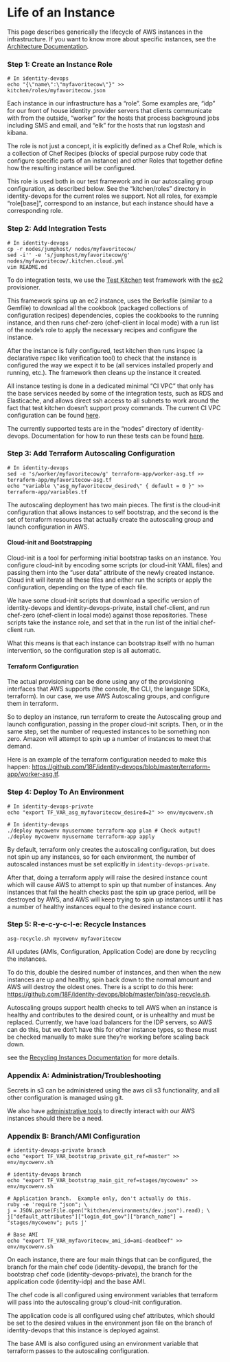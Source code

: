 # Life of an Instance

This page describes generically the lifecycle of AWS instances in the
infrastructure.  If you want to know more about specific instances, see the
[Architecture Documentation](architecture.md).

### Step 1: Create an Instance Role

```
# In identity-devops
echo "{\"name\":\"myfavoritecow\"}" >> kitchen/roles/myfavoritecow.json
```

Each instance in our infrastructure has a “role”.  Some examples are, “idp” for
our front of house identity provider servers that clients communicate with from
the outside, “worker” for the hosts that process background jobs including SMS
and email, and “elk” for the hosts that run logstash and kibana.

The role is not just a concept, it is explicitly defined as a Chef Role, which
is a collection of Chef Recipes (blocks of special purpose ruby code that
configure specific parts of an instance) and other Roles that together define
how the resulting instance will be configured.

This role is used both in our test framework and in our autoscaling group
configuration, as described below.  See the “kitchen/roles” directory in
identity-devops for the current roles we support.  Not all roles, for example
“role[base]”, correspond to an instance, but each instance should have a
corresponding role.

### Step 2: Add Integration Tests

```
# In identity-devops
cp -r nodes/jumphost/ nodes/myfavoritecow/
sed -i'' -e 's/jumphost/myfavoritecow/g' nodes/myfavoritecow/.kitchen.cloud.yml
vim README.md
```

To do integration tests, we use the [Test
Kitchen](https://github.com/test-kitchen/test-kitchen) test framework with the
[ec2](https://github.com/test-kitchen/kitchen-ec2) provisioner.

This framework spins up an ec2 instance, uses the Berksfile (similar to a
Gemfile) to download all the cookbook (packaged collections of configuration
recipes) dependencies, copies the cookbooks to the running instance, and then
runs chef-zero (chef-client in local mode) with a run list of the node’s role to
apply the necessary recipes and configure the instance.

After the instance is fully configured, test kitchen then runs inspec (a
declarative rspec like verification tool) to check that the instance is
configured the way we expect it to be (all services installed properly and
running, etc.).  The framework then cleans up the instance it created.

All instance testing is done in a dedicated minimal “CI VPC” that only has the
base services needed by some of the integration tests, such as RDS and
Elasticache, and allows direct ssh access to all subnets to work around the fact
that test kitchen doesn’t support proxy commands.  The current CI VPC
configuration can be found
[here](https://github.com/18F/identity-devops-private/blob/master/env/ci.sh).

The currently supported tests are in the “nodes” directory of identity-devops.
Documentation for how to run these tests can be found [here](testing.md).

### Step 3: Add Terraform Autoscaling Configuration

```
# In identity-devops
sed -e 's/worker/myfavoritecow/g' terraform-app/worker-asg.tf >> terraform-app/myfavoritecow-asg.tf
echo "variable \"asg_myfavoritecow_desired\" { default = 0 }" >> terraform-app/variables.tf
```

The autoscaling deployment has two main pieces.  The first is the cloud-init
configuration that allows instances to self bootstrap, and the second is the set
of terraform resources that actually create the autoscaling group and launch
configuration in AWS.

#### Cloud-init and Bootstrapping

Cloud-init is a tool for performing initial bootstrap tasks on an instance.  You
configure cloud-init by encoding some scripts (or cloud-init YAML files) and
passing them into the “user data” attribute of the newly created instance.
Cloud init will iterate all these files and either run the scripts or apply the
configuration, depending on the type of each file.

We have some cloud-init scripts that download a specific version of
identity-devops and identity-devops-private, install chef-client, and run
chef-zero (chef-client in local mode) against those repositories.  These scripts
take the instance role, and set that in the run list of the initial chef-client
run.

What this means is that each instance can bootstrap itself with no human
intervention, so the configuration step is all automatic.

#### Terraform Configuration

The actual provisioning can be done using any of the provisioning interfaces
that AWS supports (the console, the CLI, the language SDKs, terraform).  In our
case, we use AWS Autoscaling groups, and configure them in terraform.

So to deploy an instance, run terraform to create the Autoscaling group and
launch configuration, passing in the proper cloud-init scripts.  Then, or in the
same step, set the number of requested instances to be something non zero.
Amazon will attempt to spin up a number of instances to meet that demand.

Here is an example of the terraform configuration needed to make this happen:
https://github.com/18F/identity-devops/blob/master/terraform-app/worker-asg.tf.

### Step 4: Deploy To An Environment

```
# In identity-devops-private
echo "export TF_VAR_asg_myfavoritecow_desired=2" >> env/mycowenv.sh

# In identity-devops
./deploy mycowenv myusername terraform-app plan # Check output!
./deploy mycowenv myusername terraform-app apply
```

By default, terraform only creates the autoscaling configuration, but does not
spin up any instances, so for each environment, the number of autoscaled
instances must be set explicitly in `identity-devops-private`.

After that, doing a terraform apply will raise the desired instance count which
will cause AWS to attempt to spin up that number of instances.  Any instances
that fail the health checks past the spin up grace period, will be destroyed by
AWS, and AWS will keep trying to spin up instances until it has a number of
healthy instances equal to the desired instance count.

### Step 5: R-e-c-y-c-l-e: Recycle Instances

```
asg-recycle.sh mycowenv myfavoritecow
```

All updates (AMIs, Configuration, Application Code) are done by recycling the
instances.

To do this, double the desired number of instances, and then when the new
instances are up and healthy, spin back down to the normal amount and AWS will
destroy the oldest ones.  There is a script to do this here:
https://github.com/18F/identity-devops/blob/master/bin/asg-recycle.sh.

Autoscaling groups support health checks to tell AWS when an instance is healthy
and contributes to the desired count, or is unhealthy and must be replaced.
Currently, we have load balancers for the IDP servers, so AWS can do this, but
we don’t have this for other instance types, so these must be checked manually
to make sure they’re working before scaling back down.

see the [Recycling Instances Documentation](deployment/recycling-instances.md)
for more details.

### Appendix A: Administration/Troubleshooting

Secrets in s3 can be administered using the aws cli s3 functionality, and all
other configuration is managed using git.

We also have [administrative tools](tools.md) to directly interact with our AWS
instances should there be a need.

### Appendix B: Branch/AMI Configuration

```
# identity-devops-private branch
echo "export TF_VAR_bootstrap_private_git_ref=master" >> env/mycowenv.sh

# identity-devops branch
echo "export TF_VAR_bootstrap_main_git_ref=stages/mycowenv" >> env/mycowenv.sh

# Application branch.  Example only, don't actually do this.
ruby -e 'require "json"; \
j = JSON.parse(File.open("kitchen/environments/dev.json").read); \
j["default_attributes"]["login_dot_gov"]["branch_name"] = "stages/mycowenv"; puts j'

# Base AMI
echo "export TF_VAR_myfavoritecow_ami_id=ami-deadbeef" >> env/mycowenv.sh
```

On each instance, there are four main things that can be configured, the branch
for the main chef code (identity-devops), the branch for the bootstrap chef code
(identity-devops-private), the branch for the application code (identity-idp)
and the base AMI.

The chef code is all configured using environment variables that terraform will
pass into the autoscaling group's cloud-init configuration.

The application code is all configured using chef attributes, which should be
set to the desired values in the environment json file on the branch of
identity-devops that this instance is deployed against.

The base AMI is also configured using an environment variable that terraform
passes to the autoscaling configuration.
